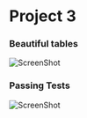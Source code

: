 # Project 3

### Beautiful tables

![ScreenShot](https://raw.github.com/jharilal/calculator_assignment/project_3_final/screenshots/beautiful_tables.png)

### Passing Tests

![ScreenShot](https://raw.github.com/jharilal/calculator_assignment/project_3_final/screenshots/pytest_pylint.png)
